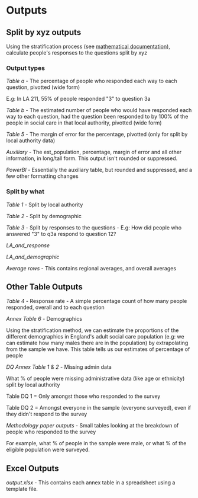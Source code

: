 # Outputs

## Split by xyz outputs

Using the stratification process (see [mathematical documentation](mathematical_documentation.md)), calculate people's responses to the questions split by xyz

### Output types

_Table a_ - The percentage of people who responded each way to each question, pivotted (wide form)

E.g: In LA 211, 55% of people responded "3" to question 3a

_Table b_ - The estimated number of people who would have responded each way to each question, had the question been responded to by 100% of the people in social care in that local authority, pivotted (wide form)

_Table 5_ - The margin of error for the percentage, pivotted (only for split by local authority data)

_Auxiliary_ - The est_population, percentage, margin of error and all other information, in long/tall form. This output isn't rounded or suppressed.

_PowerBI_ - Essentially the auxiliary table, but rounded and suppressed, and a few other formatting changes

### Split by what

_Table 1_ - Split by local authority

_Table 2_ - Split by demographic

_Table 3_ - Split by responses to the questions - E.g: How did people who answered "3" to q3a respond to question 12?

_LA_and_response_

_LA_and_demographic_

_Average rows_ - This contains regional averages, and overall averages

## Other Table Outputs

_Table 4_ - Response rate - A simple percentage count of how many people responded, overall and to each question

_Annex Table 6_ - Demographics

Using the stratification method, we can estimate the proportions of the different demographics in England's adult social care population (e.g: we can estimate how many males there are in the population) by extrapolating from the sample we have. This table tells us our estimates of percentage of people

_DQ Annex Table 1 & 2_ - Missing admin data

What % of people were missing administrative data (like age or ethnicity) split by local authority

Table DQ 1 = Only amongst those who responded to the survey

Table DQ 2 = Amongst everyone in the sample (everyone surveyed), even if they didn't respond to the survey

_Methodology paper outputs_ - Small tables looking at the breakdown of people who responded to the survey

For example, what % of people in the sample were male, or what % of the eligible population were surveyed.

## Excel Outputs

_output.xlsx_ - This contains each annex table in a spreadsheet using a template file.

